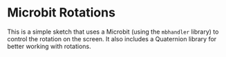 # Microbit Rotations

This is a simple sketch that uses a Microbit (using the `mbhandler` library)
to control the rotation on the screen.  It also includes a Quaternion library
for better working with rotations.
